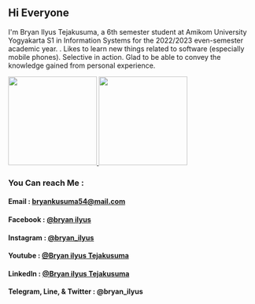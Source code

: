 
## Hi Everyone
I'm Bryan Ilyus Tejakusuma, a 6th semester
student at Amikom University Yogyakarta S1
in Information Systems for the 2022/2023 even-semester academic year. . Likes to learn new things related to
software (especially mobile phones).
Selective in action. Glad to be able to convey
the knowledge gained from personal
experience.
<p align="left">
<a href="https://github.com/KagayakuMirai54">
  <img height="180em" src="https://github-readme-stats-eight-theta.vercel.app/api?username=KagayakuMirai54&show_icons=true&theme=algolia&include_all_commits=true&count_private=true"/>
  <img height="180em" src="https://github-readme-stats-eight-theta.vercel.app/api/top-langs/?username=KagayakuMirai54&layout=compact&langs_count=8&theme=algolia"/>
</a>
</p>

### You Can reach Me :
#### Email     : [bryankusuma54@mail.com](bryankusuma54@gmail.com)
#### Facebook  : [@bryan ilyus](https://id-id.facebook.com/bryan.kusuma354)
#### Instagram : [@bryan_ilyus](https://www.instagram.com/bryan_ilyus/?hl=en)
#### Youtube   : [@Bryan ilyus Tejakusuma](https://www.youtube.com/channel/UCd6ydXZ-QCLYqtjLseM3sXA/videos?app=desktop)
#### LinkedIn   : [@Bryan ilyus Tejakusuma](https://www.linkedin.com/in/bryan-ilyus-tejakusuma-264532253)
#### Telegram, Line, & Twitter : @bryan_ilyus

<!--
**KagayakuMirai54/KagayakuMirai54** is a ✨ _special_ ✨ repository because its `README.md` (this file) appears on your GitHub profile.

Here are some ideas to get you started:

- 🔭 I’m currently working on ...
- 🌱 I’m currently learning ...
- 👯 I’m looking to collaborate on ...
- 🤔 I’m looking for help with ...
- 💬 Ask me about ...
- 📫 How to reach me: ...
- 😄 Pronouns: ...
- ⚡ Fun fact: ...
-->
